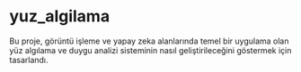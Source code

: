 # yuz_algilama
Bu proje, görüntü işleme ve yapay zeka alanlarında temel bir uygulama olan yüz algılama ve duygu analizi sisteminin nasıl geliştirileceğini göstermek için tasarlandı.
